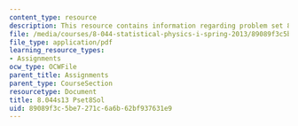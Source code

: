 ```yaml
---
content_type: resource
description: This resource contains information regarding problem set 8 solution.
file: /media/courses/8-044-statistical-physics-i-spring-2013/89089f3c5be7271c6a6b62bf937631e9_MIT8_044S13_pss8.pdf
file_type: application/pdf
learning_resource_types:
- Assignments
ocw_type: OCWFile
parent_title: Assignments
parent_type: CourseSection
resourcetype: Document
title: 8.044s13 Pset8Sol
uid: 89089f3c-5be7-271c-6a6b-62bf937631e9
---
```

